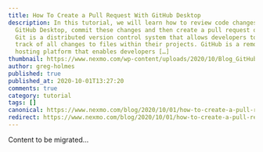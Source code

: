 ```yaml
---
title: How To Create a Pull Request With GitHub Desktop
description: In this tutorial, we will learn how to review code changes in
  GitHub Desktop, commit these changes and then create a pull request on GitHub.
  Git is a distributed version control system that allows developers to keep
  track of all changes to files within their projects. GitHub is a remote
  hosting platform that enables developers […]
thumbnail: https://www.nexmo.com/wp-content/uploads/2020/10/Blog_GitHub-Desktop_Pull-Requests_1200x600.png
author: greg-holmes
published: true
published_at: 2020-10-01T13:27:20
comments: true
category: tutorial
tags: []
canonical: https://www.nexmo.com/blog/2020/10/01/how-to-create-a-pull-request-with-github-desktop
redirect: https://www.nexmo.com/blog/2020/10/01/how-to-create-a-pull-request-with-github-desktop
---
```

Content to be migrated...
